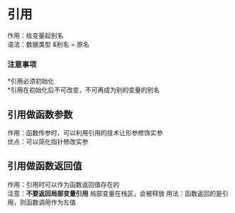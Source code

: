 # 引用
  
作用：给变量起别名  
语法：数据类型 &别名 = 原名  
  
### 注意事项
  *引用必须初始化  
  *引用在初始化后不可改变，不可再成为别的变量的别名  

## 引用做函数参数
  
作用：函数传参时，可以利用引用的技术让形参修饰实参  
优点：可以简化指针修改实参  
  
## 引用做函数返回值
  
作用：引用时可以作为函数返回值存在的  
注意：**不要返回局部变量引用**  局部变量在栈区，会被释放
用法：函数返回的是引用，则函数调用作为左值  
